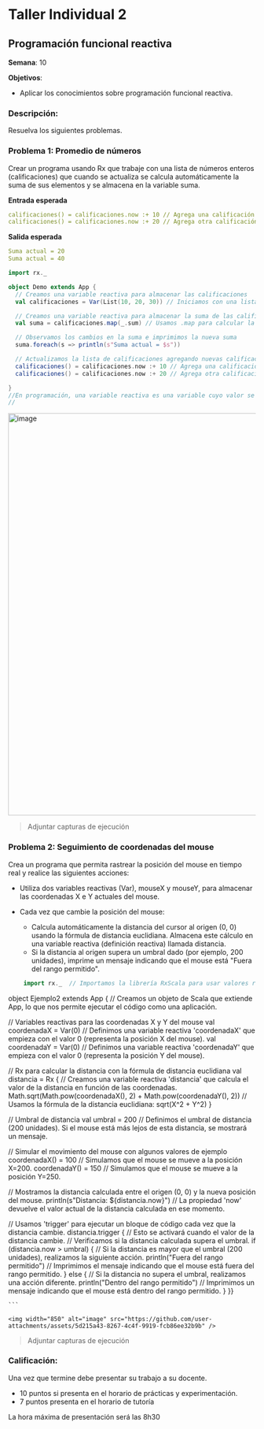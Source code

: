 # Taller Individual  2
## Programación funcional reactiva

**Semana**: 10

**Objetivos**:

- Aplicar los conocimientos sobre programación funcional reactiva.

### Descripción:

Resuelva los siguientes problemas.

### Problema 1: Promedio de números

Crear un programa usando Rx que trabaje con una lista de números enteros (calificaciones) que cuando se actualiza se calcula automáticamente la suma de sus elementos y se almacena en la variable suma.

**Entrada esperada**
```yaml
calificaciones() = calificaciones.now :+ 10 // Agrega una calificación
calificaciones() = calificaciones.now :+ 20 // Agrega otra calificación
```

**Salida esperada**
```yaml
Suma actual = 20
Suma actual = 40
```

```Scala
import rx._

object Demo extends App {
  // Creamos una variable reactiva para almacenar las calificaciones
  val calificaciones = Var(List(10, 20, 30)) // Iniciamos con una lista de calificaciones

  // Creamos una variable reactiva para almacenar la suma de las calificaciones
  val suma = calificaciones.map(_.sum) // Usamos .map para calcular la suma cada vez que calificaciones cambie

  // Observamos los cambios en la suma e imprimimos la nueva suma
  suma.foreach(s => println(s"Suma actual = $s"))

  // Actualizamos la lista de calificaciones agregando nuevas calificaciones
  calificaciones() = calificaciones.now :+ 10 // Agrega una calificación
  calificaciones() = calificaciones.now :+ 20 // Agrega otra calificación

}
//En programación, una variable reactiva es una variable cuyo valor se actualiza automáticamente en respuesta a ciertos cambios o eventos en el programa
//
```

<img width="817" alt="image" src="https://github.com/user-attachments/assets/a1ad3d5b-fd40-4830-9a7c-b97db6a2d520" />


> Adjuntar capturas de ejecución

### Problema 2: Seguimiento de coordenadas del mouse
Crea un programa que permita rastrear la posición del mouse en tiempo real y realice las siguientes acciones:

- Utiliza dos variables reactivas (Var), mouseX y mouseY, para almacenar las coordenadas X e Y actuales del mouse.
- Cada vez que cambie la posición del mouse:
  - Calcula automáticamente la distancia del cursor al origen (0, 0) usando la fórmula de distancia euclidiana. Almacena este cálculo en una variable reactiva (definición reactiva) llamada distancia.
  - Si la distancia al origen supera un umbral dado (por ejemplo, 200 unidades), imprime un mensaje indicando que el mouse está "Fuera del rango permitido".

   ```Scala
    import rx._  // Importamos la librería RxScala para usar valores reactivos.

object Ejemplo2 extends App {  // Creamos un objeto de Scala que extiende App, lo que nos permite ejecutar el código como una aplicación.

  // Variables reactivas para las coordenadas X y Y del mouse
  val coordenadaX = Var(0)  // Definimos una variable reactiva 'coordenadaX' que empieza con el valor 0 (representa la posición X del mouse).
  val coordenadaY = Var(0)  // Definimos una variable reactiva 'coordenadaY' que empieza con el valor 0 (representa la posición Y del mouse).

  // Rx para calcular la distancia con la fórmula de distancia euclidiana
  val distancia = Rx {  // Creamos una variable reactiva 'distancia' que calcula el valor de la distancia en función de las coordenadas.
    Math.sqrt(Math.pow(coordenadaX(), 2) + Math.pow(coordenadaY(), 2))  // Usamos la fórmula de la distancia euclidiana: sqrt(X^2 + Y^2)
  }

  // Umbral de distancia
  val umbral = 200  // Definimos el umbral de distancia (200 unidades). Si el mouse está más lejos de esta distancia, se mostrará un mensaje.

  // Simular el movimiento del mouse con algunos valores de ejemplo
  coordenadaX() = 100  // Simulamos que el mouse se mueve a la posición X=200.
  coordenadaY() = 150  // Simulamos que el mouse se mueve a la posición Y=250.

  // Mostramos la distancia calculada entre el origen (0, 0) y la nueva posición del mouse.
  println(s"Distancia: ${distancia.now}")  // La propiedad 'now' devuelve el valor actual de la distancia calculada en ese momento.

  // Usamos 'trigger' para ejecutar un bloque de código cada vez que la distancia cambie.
  distancia.trigger { // Esto se activará cuando el valor de la distancia cambie.
    // Verificamos si la distancia calculada supera el umbral.
    if (distancia.now > umbral) { // Si la distancia es mayor que el umbral (200 unidades), realizamos la siguiente acción.
      println("Fuera del rango permitido") // Imprimimos el mensaje indicando que el mouse está fuera del rango permitido.
    } else { // Si la distancia no supera el umbral, realizamos una acción diferente.
      println("Dentro del rango permitido") // Imprimimos un mensaje indicando que el mouse está dentro del rango permitido.
    }
  }}
  
    ```
    
    <img width="850" alt="image" src="https://github.com/user-attachments/assets/5d215a43-8267-4c4f-9919-fcb86ee32b9b" />

    

> Adjuntar capturas de ejecución

### Calificación:

Una vez que termine debe presentar su trabajo a su docente.

- 10 puntos si presenta en el horario de prácticas y experimentación.
- 7 puntos presenta en el horario de tutoría

La hora máxima de presentación será las 8h30
